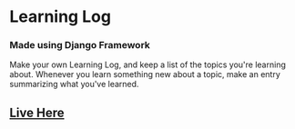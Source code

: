 # Learning Log

### Made using Django Framework

Make your own Learning Log, and keep a list of the topics you're learning about. Whenever you learn something new about a topic, make an entry summarizing what you've learned.

## [Live Here](https://freelearninglog.herokuapp.com/)